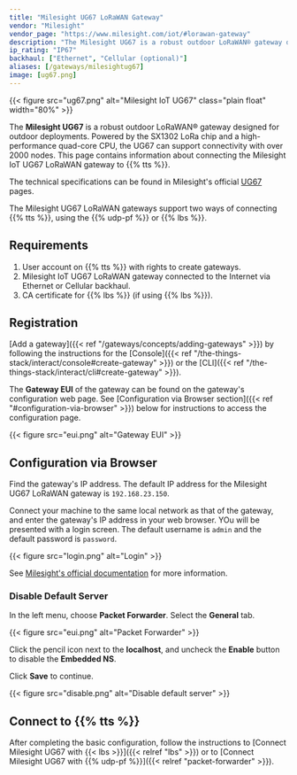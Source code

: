 ```yaml
---
title: "Milesight UG67 LoRaWAN Gateway"
vendor: "Milesight"
vendor_page: "https://www.milesight.com/iot/#lorawan-gateway"
description: "The Milesight UG67 is a robust outdoor LoRaWAN® gateway designed for outdoor deployments. Powered by the SX1302 LoRa chip and a high-performance quad-core CPU, the UG67 can support connectivity with over 2000 nodes."
ip_rating: "IP67"
backhaul: ["Ethernet", "Cellular (optional)"]
aliases: [/gateways/milesightug67]
image: [ug67.png]
---
```


{{< figure src="ug67.png" alt="Milesight IoT UG67" class="plain float" width="80%" >}}

The **Milesight UG67** is a robust outdoor LoRaWAN® gateway designed for outdoor deployments. Powered by the SX1302 LoRa chip and a high-performance quad-core CPU, the UG67 can support connectivity with over 2000 nodes. This page contains information about connecting the Milesight IoT UG67 LoRaWAN gateway to {{% tts %}}.

<!--more-->

The technical specifications can be found in Milesight's official [UG67](https://www.milesight-iot.com/lorawan/gateway/ug67/) pages.

The Milesight UG67 LoRaWAN gateways support two ways of connecting {{% tts %}}, using the {{% udp-pf %}} or {{% lbs %}}.

## Requirements

1. User account on {{% tts %}} with rights to create gateways.
2. Milesight IoT UG67 LoRaWAN gateway connected to the Internet via Ethernet or Cellular backhaul.
3. CA certificate for {{% lbs %}} (if using {{% lbs %}}).

## Registration

[Add a gateway]({{< ref "/gateways/concepts/adding-gateways" >}}) by following the instructions for the [Console]({{< ref "/the-things-stack/interact/console#create-gateway" >}}) or the [CLI]({{< ref "/the-things-stack/interact/cli#create-gateway" >}}).

The **Gateway EUI** of the gateway can be found on the gateway's configuration web page. See [Configuration via Browser section]({{< ref "#configuration-via-browser" >}}) below for instructions to access the configuration page.

{{< figure src="eui.png" alt="Gateway EUI" >}}

## Configuration via Browser

Find the gateway's IP address. The default IP address for the Milesight UG67 LoRaWAN gateway is `192.168.23.150`.

Connect your machine to the same local network as that of the gateway, and enter the gateway's IP address in your web browser. YOu will be presented with a login screen. The default username is `admin` and the default password is `password`.

{{< figure src="login.png" alt="Login" >}}

See [Milesight's official documentation](https://www.milesight-iot.com/documents-download) for more information.

### Disable Default Server

In the left menu, choose **Packet Forwarder**. Select the **General** tab.

{{< figure src="eui.png" alt="Packet Forwarder" >}}

Click the pencil icon next to the **localhost**, and uncheck the **Enable** button to disable the **Embedded NS**.

Click **Save** to continue.

{{< figure src="disable.png" alt="Disable default server" >}}

## Connect to {{% tts %}}

After completing the basic configuration, follow the instructions to [Connect Milesight UG67 with {{< lbs >}}]({{< relref "lbs" >}}) or to [Connect Milesight UG67 with {{% udp-pf %}}]({{< relref "packet-forwarder" >}}).
